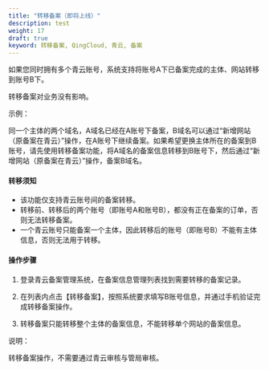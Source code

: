 ```yaml
---
title: "转移备案（即将上线）"
description: test
weight: 17
draft: true
keyword: 转移备案, QingCloud, 青云, 备案
---
```




如果您同时拥有多个青云账号，系统支持将账号A下已备案完成的主体、网站转移到账号B下。

转移备案对业务没有影响。

示例：

同一个主体的两个域名，A域名已经在A账号下备案，B域名可以通过“新增网站（原备案在青云）”操作，在A账号下继续备案。如果希望更换主体所在的备案到B账号，请先使用转移备案功能，将A域名的备案信息转移到B账号下，然后通过“新增网站（原备案在青云）”操作，备案B域名。

#### 转移须知

- 该功能仅支持青云账号间的备案转移。
- 转移前、转移后的两个账号（即账号A和账号B），都没有正在备案的订单，否则无法转移备案。
- 一个青云账号只能备案一个主体，因此转移后的账号（即账号B）不能有主体信息，否则无法用于转移。

#### 操作步骤

1. 登录青云备案管理系统，在备案信息管理列表找到需要转移的备案记录。

2. 在列表内点击【转移备案】，按照系统要求填写B账号信息，并通过手机验证完成转移备案操作。

3. 转移备案只能转移整个主体的备案信息，不能转移单个网站的备案信息。



说明：

转移备案操作，不需要通过青云审核与管局审核。